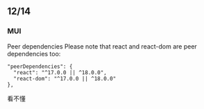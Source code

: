 ## 12/14
### MUI
Peer dependencies
Please note that react and react-dom are peer dependencies too:
```
"peerDependencies": {
  "react": "^17.0.0 || ^18.0.0",
  "react-dom": "^17.0.0 || ^18.0.0"
},
```
看不懂
